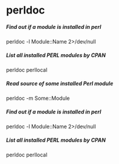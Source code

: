 # perldoc

##### Find out if a module is installed in perl

   perldoc  -l Module::Name 2>/dev/null

##### List all installed PERL modules by CPAN

   perldoc  perllocal

##### Read source of some installed Perl module

   perldoc  -m Some::Module

##### Find out if a module is installed in perl

   perldoc  -l Module::Name 2>/dev/null

##### List all installed PERL modules by CPAN

   perldoc  perllocal
